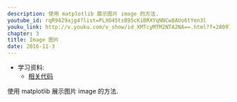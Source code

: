 ```yaml
---
description: 使用 matplotlib 展示图片 image 的方法.
youtube_id: rqR9429ajg4?list=PLXO45tsB95cKiBRXYqNNCw8AUo6tYen3l
youku_link: http://v.youku.com/v_show/id_XMTcyMTM2NTA2NA==.html?f=28097045&o=1
chapter: 3
title: Image 图片
date: 2016-11-3
---
```

* 学习资料:
  * [相关代码](https://github.com/MorvanZhou/tutorials/blob/master/matplotlibTUT/plt13_image.py)

使用 matplotlib 展示图片 image 的方法.
